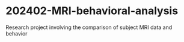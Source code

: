 # 202402-MRI-behavioral-analysis
Research project involving the comparison of subject MRI data and behavior 
